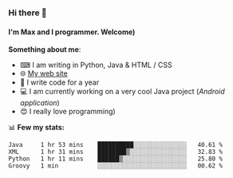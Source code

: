 ### Hi there 👋
#### I'm Max and I programmer. Welcome)

**Something about me**:
- ⌨ I am writing in Python, Java & HTML / CSS
- 🌐 [My web site](https://merive.herokuapp.com/)
- 🎈 I write code for a year
- 💻 I am currently working on a very cool Java project (*Android application*)
- 😍 I really love programming)

📊 **Few my stats:**
<!--START_SECTION:waka-->
```text
Java     1 hr 53 mins    ██████████░░░░░░░░░░░░░░░   40.61 % 
XML      1 hr 31 mins    ████████▒░░░░░░░░░░░░░░░░   32.83 % 
Python   1 hr 11 mins    ██████▒░░░░░░░░░░░░░░░░░░   25.80 % 
Groovy   1 min           ░░░░░░░░░░░░░░░░░░░░░░░░░   00.62 % 
```
<!--END_SECTION:waka-->
